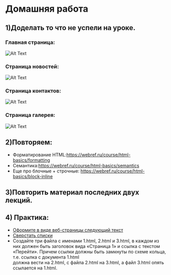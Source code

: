 ﻿# Домашняя работа


## 1)Доделать то что не успели на уроке.

 ### Главная страница:
  ![Alt Text](../../../src/images/main.png)
 ### Cтраница новостей:
 ![Alt Text](../../../src/images/news.png)
 ### Cтраница контактов:
 ![Alt Text](../../../src/images/contacts.png)
 ### Cтраница галерея:
 ![Alt Text](../../../src/images/gallery.png)

## 2)Повторяем:
  * Форматирование HTML:https://webref.ru/course/html-basics/formatting
  * Cемантика:https://webref.ru/course/html-basics/semantics
  * Еще про блочные + строчные: https://webref.ru/course/html-basics/block-inline


## 3)Повторить материал последних двух лекций.

## 4) Практика:
 * [Оформите в виде веб-страницы следующий текст](http://prntscr.com/lidkgj)
 * [Сверстать списки](http://prntscr.com/lidmpj)
 *  Создайте три файла с именами 1.html, 2.html и 3.html, в каждом из них должен быть заголовок вида «Страница 1» 
    и ссылка с текстом «Перейти». Причем ссылки должны быть замкнуты по схеме кольца, т.е. ссылка с документа 1.html  
    должна вести на 2.html, с файла 2.html на 3.html, а файл 3.html опять ссылается на 1.html.
 
 


